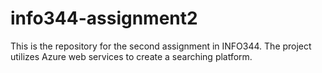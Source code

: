 # info344-assignment2
This is the repository for the second assignment in INFO344. The project utilizes Azure web services to create a searching platform.
